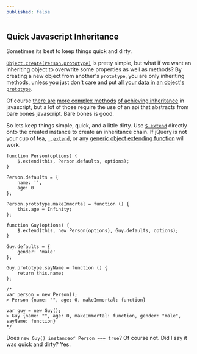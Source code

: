 ```yaml
---
published: false
---
```


## Quick Javascript Inheritance

Sometimes its best to keep things quick and dirty.

[`Object.create(Person.prototype)`](http://javascript.crockford.com/prototypal.html) is pretty simple, but what if we want an inheriting object to overwrite some properties as well as methods? By creating a new object from another's `prototype`, you are only inheriting methods, unless you just don't care and put [all your data in an object's `prototype`](http://www.2ality.com/2013/09/data-in-prototypes.html).

Of course [there are](https://github.com/Gozala/selfish) [more complex methods](http://ejohn.org/blog/simple-javascript-inheritance/) [of achieving inheritance](https://github.com/linkedin/Fiber) in javascript, but a lot of those require the use of an api that abstracts from bare bones javascript. Bare bones is good.

So lets keep things simple, quick, and a little dirty. Use [`$.extend`](http://api.jquery.com/jQuery.extend/) directly onto the created instance to create an inheritance chain. If jQuery is not your cup of tea, [`_.extend`](http://underscorejs.org/docs/underscore.html#section-78), or any [generic object extending function](https://github.com/segmentio/extend/blob/master/index.js) will work.

	function Person(options) {
        $.extend(this, Person.defaults, options);
    }
    
    Person.defaults = {
        name: '',
        age: 0
    };
    
    Person.prototype.makeImmortal = function () {
    	this.age = Infinity;
    };
    
    function Guy(options) {
        $.extend(this, new Person(options), Guy.defaults, options);
    }
    
    Guy.defaults = {
        gender: 'male'
    };
    
    Guy.prototype.sayName = function () {
    	return this.name;
    };
    
    /*
    var person = new Person();
    > Person {name: "", age: 0, makeImmortal: function}
    
    var guy = new Guy();
    > Guy {name: "", age: 0, makeImmortal: function, gender: "male", sayName: function}
    */

Does `new Guy() instanceof Person === true`? Of course not. Did I say it was quick and dirty? Yes.
